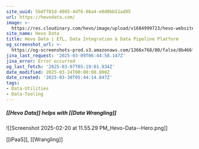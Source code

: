 ```yaml
---
site_uuid: 5bdff01d-4985-4df6-86a4-e0d0bb51ad85
url: https://hevodata.com/
image: >-
  https://res.cloudinary.com/hevo/image/upload/v1684999723/hevo-website/social-share-thumbnails/logo-fb-meta_yajbqg.png
site_name: Hevo Data
title: Hevo Data | ETL, Data Integration & Data Pipeline Platform
og_screenshot_url: >-
  https://og-screenshots-prod.s3.amazonaws.com/1366x768/80/false/8b466fd98e47d31eddad2c01dec4ecfab1bc3d1950ff59b8b5f7d4be47ca8d52.jpeg
jina_last_request: '2025-03-09T06:44:58.147Z'
jina_error: Error occurred
og_last_fetch: '2025-03-07T05:19:01.834Z'
date_modified: 2025-03-24T00:00:00.000Z
date_created: '2025-03-30T05:44:14.847Z'
tags:
- Data-Utilities
- Data-Tooling
---
```











##### [[Hevo Data]] helps with [[Data Wrangling]]
![[Screenshot 2025-02-20 at 11.55.29 PM_Hevo-Data--Hero.png]]

[[iPaaS]], [[Wrangling]]
